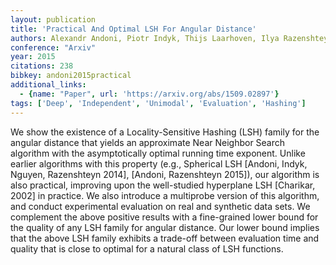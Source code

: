 ```yaml
---
layout: publication
title: 'Practical And Optimal LSH For Angular Distance'
authors: Alexandr Andoni, Piotr Indyk, Thijs Laarhoven, Ilya Razenshteyn, Ludwig Schmidt
conference: "Arxiv"
year: 2015
citations: 238
bibkey: andoni2015practical
additional_links:
  - {name: "Paper", url: 'https://arxiv.org/abs/1509.02897'}
tags: ['Deep', 'Independent', 'Unimodal', 'Evaluation', 'Hashing']
---
```

We show the existence of a Locality-Sensitive Hashing (LSH) family for the
angular distance that yields an approximate Near Neighbor Search algorithm with
the asymptotically optimal running time exponent. Unlike earlier algorithms
with this property (e.g., Spherical LSH [Andoni, Indyk, Nguyen, Razenshteyn
2014], [Andoni, Razenshteyn 2015]), our algorithm is also practical, improving
upon the well-studied hyperplane LSH [Charikar, 2002] in practice. We also
introduce a multiprobe version of this algorithm, and conduct experimental
evaluation on real and synthetic data sets.
  We complement the above positive results with a fine-grained lower bound for
the quality of any LSH family for angular distance. Our lower bound implies
that the above LSH family exhibits a trade-off between evaluation time and
quality that is close to optimal for a natural class of LSH functions.
